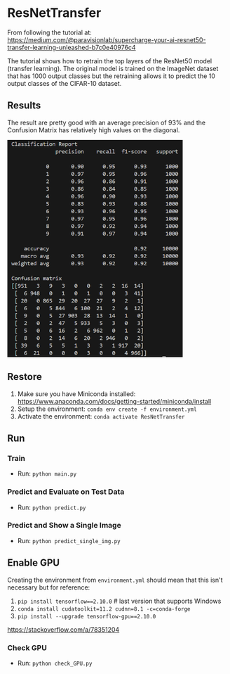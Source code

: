 # ResNetTransfer

From following the tutorial at: https://medium.com/@paravisionlab/supercharge-your-ai-resnet50-transfer-learning-unleashed-b7c0e40976c4

The tutorial shows how to retrain the top layers of the ResNet50 model (transfer learning). The original model is trained on the ImageNet dataset that has 1000 output classes but the retraining allows it to predict the 10 output classes of the CIFAR-10 dataset. 

## Results
The result are pretty good with an average precision of 93% and the Confusion Matrix has relatively high values on the diagonal.

<img src="image.png" width="400">

## Restore
1. Make sure you have Miniconda installed: https://www.anaconda.com/docs/getting-started/miniconda/install
1. Setup the environment: `conda env create -f environment.yml`
1. Activate the environment: `conda activate ResNetTransfer`

## Run
### Train
* Run: `python main.py`

### Predict and Evaluate on Test Data
* Run: `python predict.py`

### Predict and Show a Single Image
* Run: `python predict_single_img.py`

## Enable GPU
Creating the environment from `environment.yml` should mean that this isn't necessary but for reference:
1. `pip install tensorflow==2.10.0` # last version that supports Windows
1. `conda install cudatoolkit=11.2 cudnn=8.1 -c=conda-forge`
1. `pip install --upgrade tensorflow-gpu==2.10.0`

https://stackoverflow.com/a/78351204

### Check GPU
* Run: `python check_GPU.py`
